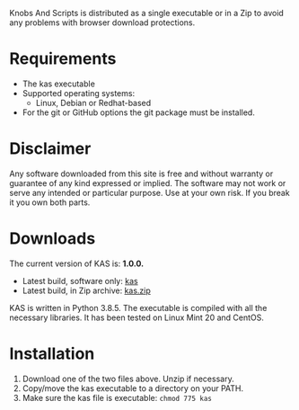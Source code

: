 Knobs And Scripts is distributed as a single executable or in a Zip 
to avoid any problems with browser download protections.

# Requirements

 * The kas executable
 * Supported operating systems:
   * Linux, Debian or Redhat-based
 * For the git or GitHub options the git package must be installed.

# Disclaimer

Any software downloaded from this site is free and without warranty 
or guarantee of any kind expressed or implied. The software may not 
work or serve any intended or particular purpose. Use at your own 
risk. If you break it you own both parts.

# Downloads
The current version of KAS is: **1.0.0.**

 * Latest build, software only: [kas](../blob/master/deploy/kas?raw=true)
 * Latest build, in Zip archive: [kas.zip](../blob/master/deploy/kas.zip?raw=true)

KAS is written in Python 3.8.5. The executable is compiled with all the
necessary libraries. It has been tested on Linux Mint 20 and CentOS.

# Installation

 1. Download one of the two files above. Unzip if necessary.
 2. Copy/move the kas executable to a directory on your PATH.
 3. Make sure the kas file is executable:  `chmod 775 kas`

